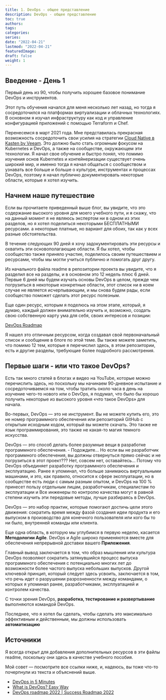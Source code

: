 ```yaml
---
title: 1. DevOps - общее представление
description: DevOps - общее представление
toc: true
authors:
tags:
categories:
series:
date: "2022-04-21"
lastmod: "2022-04-21"
featuredImage:
draft: false
weight: 1
---
```


## Введение - День 1

Первый день из 90, чтобы получить хорошее базовое понимание DevOps и инструментов.

Этот путь обучения начался для меня несколько лет назад, но тогда я сосредоточился на платформах виртуализации и облачных технологиях. В основном я изучал инфраструктуру как код и управление конфигурацией приложений с помощью Terraform и Chef.

Перенесемся в март 2021 года. Мне представилась прекрасная возможность сосредоточить свои усилия на стратегии [Cloud Native в Kasten by Veeam](https://learning.kasten.io/). Это должно было стать огромным фокусом на Kubernetes и DevOps, а также на сообществе, окружающем эти технологии. Я начал свое обучение и быстро понял, что помимо изучения основ Kubernetes и контейнеризации существует очень широкий мир, и именно тогда я начал общаться с сообществом и узнавать все больше и больше о культуре, инструментах и ​​​​процессах DevOps, поэтому я начал публично документировать некоторые области, которые я хотел изучить.

## Начнем наше путешествие

Если вы прочитаете приведенный выше блог, вы увидите, что это содержание высокого уровня для моего учебного пути, и я скажу, что на данный момент я не являюсь экспертом ни в одном из этих разделов, но я хотел поделиться некоторыми БЕСПЛАТНЫМИ ресурсами. а некоторые платные, но вариант для обоих, так как у всех разные обстоятельства.

В течение следующих 90 дней я хочу задокументировать эти ресурсы и охватить эти основополагающие области. Я бы хотел, чтобы сообщество также приняло участие, поделилось своим путешествием и ресурсами, чтобы мы могли учиться публично и помогать друг другу.

Из начального файла readme в репозитории проекта вы увидите, что я разделил все на разделы, и в основном это 12 недель плюс 6 дней. Первые 6 дней мы будем изучать основы DevOps в целом, прежде чем погрузиться в некоторые конкретные области, этот список ни в коем случае не является исчерпывающим, и мы снова будем рады, если сообщество поможет сделать этот ресурс полезным.

Еще один ресурс, которым я поделюсь на этом этапе, который, я думаю, каждый должен внимательно изучить и, возможно, создать свою собственную карту ума для себя, своих интересов и позиции:

[DevOps Roadmap](https://roadmap.sh/devops)

Я нашел это отличным ресурсом, когда создавал свой первоначальный список и сообщение в блоге по этой теме. Вы также можете заметить, что помимо 12 тем, которые я перечислил здесь, в этом репозитории, есть и другие разделы, требующие более подробного рассмотрения.

## Первые шаги - или что такое DevOps?

Есть так много статей в блогах и видео на YouTube, которые можно перечислить здесь, но поскольку мы начинаем 90-дневное испытание и сосредоточиваемся на том, чтобы тратить около часа в день на изучение чего-то нового или о DevOps, я подумал, что было бы хорошо получить некоторые из высокого уровня «что такое DevOps» для начала.

Во-первых, DevOps — это не инструмент. Вы не можете купить его, это не номер программного обеспечения или репозиторий GitHub с открытым исходным кодом, который вы можете скачать. Это также не язык программирования, это также не какая-то магия темного искусства.

DevOps — это способ делать более разумные вещи в разработке программного обеспечения. - Подождите... Но если вы не разработчик программного обеспечения, вы должны отвернуться прямо сейчас и не погрузиться в этот проект??? Нет, совсем нет, оставайтесь... Потому что DevOps объединяет разработку программного обеспечения и эксплуатацию. Ранее я упоминал, что больше занимаюсь виртуальными машинами, и это, как правило, относится к сфере эксплуатации, но в сообществе есть люди с самым разным опытом, и DevOps на 100 % принесет пользу отдельным лицам, разработчикам, специалистам по эксплуатации и Все инженеры по контролю качества могут в равной степени изучить эти передовые методы, лучше разбираясь в DevOps.

DevOps — это набор практик, которые помогают достичь цели этого движения: сократить время между фазой создания идеи продукта и его выпуском в производство для конечного пользователя или кого бы то ни было, внутренней команды или клиента.

Еще одна область, в которую мы углубимся в первую неделю, касается **Методологии Agile**. DevOps и Agile широко применяются вместе для обеспечения непрерывной доставки вашего **Приложения**.

Главный вывод заключается в том, что образ мышления или культура DevOps позволяют сократить затянувшийся процесс выпуска программного обеспечения с потенциально многих лет до возможности более частого выпуска небольших выпусков. Другой ключевой принцип, который следует здесь усвоить, заключается в том, что речь идет о разрушении разрозненности между командами, о которых я упоминал ранее, разработчиками, эксплуатацией и контролем качества.

С точки зрения DevOps, **разработка, тестирование и развертывание** выполняются командой DevOps.

Последнее, что я хотел бы сделать, чтобы сделать это максимально эффективным и действенным, мы должны использовать **автоматизацию**

## Источники

Я всегда открыт для добавления дополнительных ресурсов в эти файлы readme, поскольку они здесь в качестве учебного пособия.

Мой совет — посмотрите все ссылки ниже, и, надеюсь, вы тоже что-то почерпнули из текста и объяснений выше.

- [DevOps in 5 Minutes](https://www.youtube.com/watch?v=Xrgk023l4lI)
- [What is DevOps? Easy Way](https://www.youtube.com/watch?v=_Gpe1Zn-1fE&t=43s)
- [DevOps roadmap 2022 | Success Roadmap 2022](https://www.youtube.com/watch?v=7l_n97Mt0ko)
